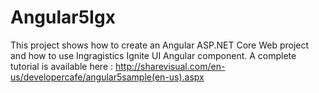 # Angular5Igx
This project shows how to create an Angular ASP.NET Core Web project and how to use Ingragistics Ignite UI Angular component.
A complete tutorial is available here :
http://sharevisual.com/en-us/developercafe/angular5sample(en-us).aspx

